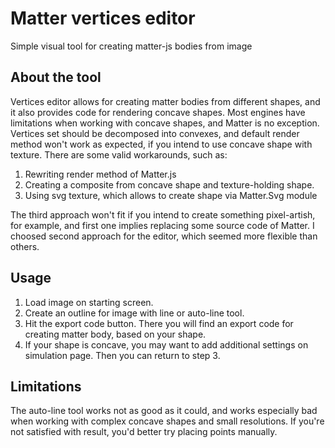 # Matter vertices editor

Simple visual tool for creating matter-js bodies from image

## About the tool

Vertices editor allows for creating matter bodies from different shapes, and it also provides code for rendering concave shapes. Most engines have limitations when working with concave shapes, and Matter is no exception. Vertices set should be decomposed into convexes, and default render method won't work as expected, if you intend to use concave shape with texture. There are some valid workarounds, such as:

1. Rewriting render method of Matter.js
2. Creating a composite from concave shape and texture-holding shape.
3. Using svg texture, which allows to create shape via Matter.Svg module

The third approach won't fit if you intend to create something pixel-artish, for example, and first one implies replacing some source code of Matter. I choosed second approach for the editor, which seemed more flexible than others.

## Usage

1. Load image on starting screen.
2. Create an outline for image with line or auto-line tool.
3. Hit the export code button. There you will find an export code for creating matter body, based on your shape.
4. If your shape is concave, you may want to add additional settings on simulation page. Then you can return to step 3.

## Limitations

The auto-line tool works not as good as it could, and works especially bad when working with complex concave shapes and small resolutions. If you're not satisfied with result, you'd better try placing points manually.
